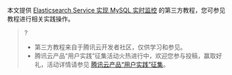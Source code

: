 本文提供 [Elasticsearch Service 实现 MySQL 实时监控](https://cloud.tencent.com/developer/beta/article/2258658?areaSource=&traceId=) 的第三方教程，您可参见教程进行相关实践操作。

>? 
>- 第三方教程来自于腾讯云开发者社区，仅供学习和参见。
>- 腾讯云产品“用户实践”征集活动火热进行中，欢迎您参与投稿，赢取好礼，活动详情请参见 [腾讯云产品“用户实践”征集](https://cloud.tencent.com/document/product/855/76326)。
